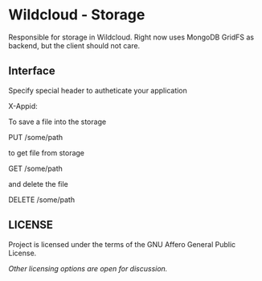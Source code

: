 # Wildcloud - Storage

Responsible for storage in Wildcloud. Right now uses MongoDB GridFS as backend, but the client should not care.

## Interface

Specify special header to autheticate your application

  X-Appid: <application id>

To save a file into the storage

  PUT /some/path

to get file from storage

  GET /some/path

and delete the file

  DELETE /some/path

## LICENSE

Project is licensed under the terms of the GNU Affero General Public License.

*Other licensing options are open for discussion.*

